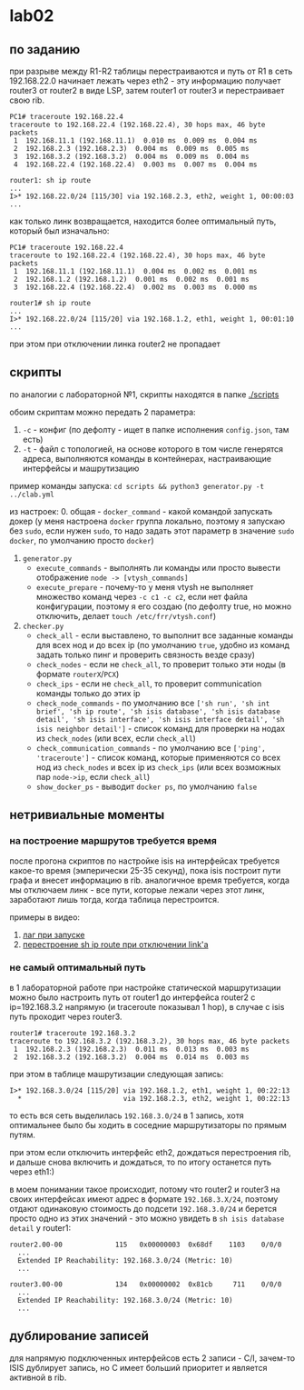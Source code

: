 # lab02

## по заданию

при разрыве между R1-R2 таблицы перестраиваются и путь от R1 в сеть 192.168.22.0 начинает лежать через eth2 - эту информацию получает router3 от router2 в виде LSP, затем router1 от router3 и перестраивает свою rib.

```
PC1# traceroute 192.168.22.4
traceroute to 192.168.22.4 (192.168.22.4), 30 hops max, 46 byte packets
 1  192.168.11.1 (192.168.11.1)  0.010 ms  0.009 ms  0.004 ms
 2  192.168.2.3 (192.168.2.3)  0.004 ms  0.009 ms  0.005 ms
 3  192.168.3.2 (192.168.3.2)  0.004 ms  0.009 ms  0.004 ms
 4  192.168.22.4 (192.168.22.4)  0.003 ms  0.007 ms  0.004 ms
```

```
router1: sh ip route
...
I>* 192.168.22.0/24 [115/30] via 192.168.2.3, eth2, weight 1, 00:00:03
...
```

как только линк возвращается, находится более оптимальный путь, который был изначально:

```
PC1# traceroute 192.168.22.4
traceroute to 192.168.22.4 (192.168.22.4), 30 hops max, 46 byte packets
 1  192.168.11.1 (192.168.11.1)  0.004 ms  0.002 ms  0.001 ms
 2  192.168.1.2 (192.168.1.2)  0.001 ms  0.002 ms  0.001 ms
 3  192.168.22.4 (192.168.22.4)  0.002 ms  0.003 ms  0.000 ms
```

```
router1# sh ip route
...
I>* 192.168.22.0/24 [115/20] via 192.168.1.2, eth1, weight 1, 00:01:10
...
```

при этом при отключении линка router2 не пропадает 

## скрипты

по аналогии с лабораторной №1, скрипты находятся в папке [./scripts](./scripts)

обоим скриптам можно передать 2 параметра:
1. `-c` - конфиг (по дефолту - ищет в папке исполнения `config.json`, там есть)
2. `-t` - файл с топологией, на основе которого в том числе генерятся адреса, выполняются команды в контейнерах, настраивающие интерфейсы и машрутизацию

пример команды запуска: `cd scripts && python3 generator.py -t ../clab.yml`

из настроек:
0. общая - `docker_command` - какой командой запускать докер (у меня настроена `docker` группа локально, поэтому я запускаю без `sudo`, если нужен `sudo`, то надо задать этот параметр в значение `sudo docker`, по умолчанию просто `docker`)
1. `generator.py`
    * `execute_commands` - выполнять ли команды или просто вывести отображение `node -> [vtysh_commands]`
    * `execute_prepare` - почему-то у меня vtysh не выполняет множество команд через `-c c1 -c c2`, если нет файла конфигурации, поэтому я его создаю (по дефолту true, но можно отключить, делает `touch /etc/frr/vtysh.conf`)
2. `checker.py`
    * `check_all` - если выставлено, то выполнит все заданные команды для всех нод и до всех ip (по умолчанию `true`, удобно из команд задать только пинг и проверить связность везде сразу)
    * `check_nodes` - если не `check_all`, то проверит только эти ноды (в формате `routerX`/`PCX`)
    * `check_ips` - если не `check_all`, то проверит communication команды только до этих ip
    * `check_node_commands` - по умолчанию все `['sh run', 'sh int brief', 'sh ip route', 'sh isis database', 'sh isis database detail', 'sh isis interface', 'sh isis interface detail', 'sh isis neighbor detail']` - список команд для проверки на нодах из `check_nodes` (или всех, если `check_all`)
    * `check_communication_commands` - по умолчанию все `['ping', 'traceroute']` - список команд, которые применяются со всех нод из `check_nodes` и всех ip из `check_ips` (или всех возможных пар `node->ip`, если `check_all`)
    * `show_docker_ps` - выводит `docker ps`, по умолчанию `false`

## нетривиальные моменты

### на построение маршрутов требуется время

после прогона скриптов по настройке isis на интерфейсах требуется какое-то время (эмперически 25-35 секунд), пока isis построит пути графа и внесет информацию в rib. аналогичное время требуется, когда мы отключаем линк - все пути, которые лежали через этот линк, заработают лишь тогда, когда таблица перестроится.

примеры в видео:
1. [лаг при запуске](./start_lag.mp4)
2. [перестроение sh ip route при отключении link'a](./shutdown.mp4)

### не самый оптимальный путь

в 1 лабораторной работе при настройке статической маршрутизации можно было настроить путь от router1 до интерфейса router2 с ip=192.168.3.2 напрямую (и traceroute показывал 1 hop), в случае с isis путь проходит через router3. 

```
router1# traceroute 192.168.3.2
traceroute to 192.168.3.2 (192.168.3.2), 30 hops max, 46 byte packets
 1  192.168.2.3 (192.168.2.3)  0.011 ms  0.013 ms  0.003 ms
 2  192.168.3.2 (192.168.3.2)  0.004 ms  0.014 ms  0.003 ms

```
при этом в таблице машрутизации следующая запись:
```
I>* 192.168.3.0/24 [115/20] via 192.168.1.2, eth1, weight 1, 00:22:13
  *                         via 192.168.2.3, eth2, weight 1, 00:22:13
```
то есть вся сеть выделилась `192.168.3.0/24` в 1 запись, хотя оптимальнее было бы ходить в соседние маршрутизаторы по прямым путям.

при этом если отключить интерфейс eth2, дождаться перестроения rib, и дальше снова включить и дождаться, то по итогу останется путь через eth1:)

в моем понимании такое происходит, потому что router2 и router3 на своих интерфейсах имеют адрес в формате `192.168.3.X/24`, поэтому отдают одинаковую стоимость до подсети `192.168.3.0/24` и берется просто одно из этих значений - это можно увидеть в `sh isis database detail` у router1:

```
router2.00-00             115   0x00000003  0x68df    1103    0/0/0
  ...
  Extended IP Reachability: 192.168.3.0/24 (Metric: 10)
  ...

router3.00-00             134   0x00000002  0x81cb     711    0/0/0
  ...
  Extended IP Reachability: 192.168.3.0/24 (Metric: 10)
  ...
```

## дублирование записей

для напрямую подключенных интерфейсов есть 2 записи - C/I, зачем-то ISIS дублирует запись, но C имеет больший приоритет и является активной в rib.
